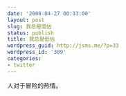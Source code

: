 ```yaml
---
date: '2008-04-27 00:33:00'
layout: post
slug: 我总是低估
status: publish
title: 我总是低估
wordpress_guid: http://jsms.me/?p=33
wordpress_id: '309'
categories:
- twitter
---
```


人对于冒险的热情。  

